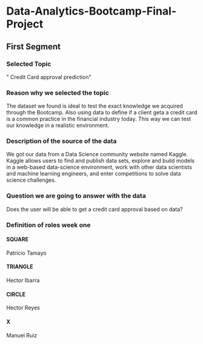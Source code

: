 # Data-Analytics-Bootcamp-Final-Project

## First Segment

### Selected Topic
" Credit Card approval prediction"

### Reason why we selected the topic
The dataset we found is ideal to test the exact knowledge we acquired through the Bootcamp. Also using data to define if a client geta a credit card is a common practice in the financial industry today. This way we can test our knowledge in a realistic environment.

### Description of the source of the data
We got our data from a Data Science community website named Kaggle. Kaggle allows users to find and publish data sets, explore and build models in a web-based data-science environment, work with other data scientists and machine learning engineers, and enter competitions to solve data science challenges.

### Question we are going to answer with the data
Does the user will be able to get a credit card approval based on data?

### Definition of roles week one

#### SQUARE
Patricio Tamayo
#### TRIANGLE
Hector Ibarra
#### CIRCLE
Hector Reyes
#### X
Manuel Ruiz

